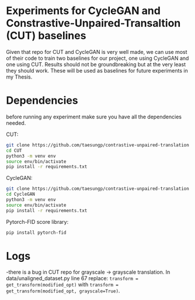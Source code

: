 # Experiments for CycleGAN and Constrastive-Unpaired-Transaltion (CUT) baselines

Given that repo for CUT and CycleGAN is very well made, we can use most of their code to train two baselines for our project, one using CycleGAN and one using CUT. Results should not be groundbreaking but at the very least they should work. These will be used as baselines for future experiments in my Thesis.

# Dependencies

before running any experiment make sure you have all the dependencies needed.

CUT:
```bash
git clone https://github.com/taesungp/contrastive-unpaired-translation CUT
cd CUT
python3 -m venv env
source env/bin/activate
pip install -r requirements.txt
```

CycleGAN:
```bash
git clone https://github.com/taesungp/contrastive-unpaired-translation CycleGAN
cd CycleGAN
python3 -m venv env
source env/bin/activate
pip install -r requirements.txt
```

Pytorch-FID score library:

```bash
pip install pytorch-fid
```

# Logs

-there is a bug in CUT repo for grayscale -> grayscale translation. In data/unaligned_dataset.py line 67 replace: ```transform = get_transform(modified_opt)``` with ```transform = get_transform(modified_opt, grayscale=True)```.
